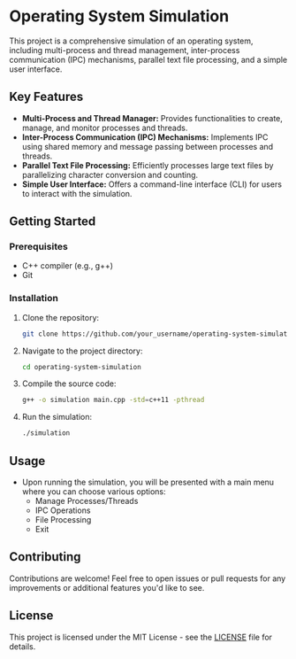 # Operating System Simulation

This project is a comprehensive simulation of an operating system, including multi-process and thread management, inter-process communication (IPC) mechanisms, parallel text file processing, and a simple user interface.

## Key Features

- **Multi-Process and Thread Manager:** Provides functionalities to create, manage, and monitor processes and threads.
- **Inter-Process Communication (IPC) Mechanisms:** Implements IPC using shared memory and message passing between processes and threads.
- **Parallel Text File Processing:** Efficiently processes large text files by parallelizing character conversion and counting.
- **Simple User Interface:** Offers a command-line interface (CLI) for users to interact with the simulation.

## Getting Started

### Prerequisites

- C++ compiler (e.g., g++)
- Git

### Installation

1. Clone the repository:

    ```bash
    git clone https://github.com/your_username/operating-system-simulation.git
    ```

2. Navigate to the project directory:

    ```bash
    cd operating-system-simulation
    ```

3. Compile the source code:

    ```bash
    g++ -o simulation main.cpp -std=c++11 -pthread
    ```

4. Run the simulation:

    ```bash
    ./simulation
    ```

## Usage

- Upon running the simulation, you will be presented with a main menu where you can choose various options:
  - Manage Processes/Threads
  - IPC Operations
  - File Processing
  - Exit

## Contributing

Contributions are welcome! Feel free to open issues or pull requests for any improvements or additional features you'd like to see.

## License

This project is licensed under the MIT License - see the [LICENSE](LICENSE) file for details.
